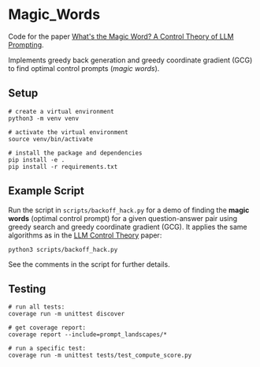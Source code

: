 # Magic_Words

Code for the paper [What's the Magic Word? A Control Theory of LLM Prompting](https://arxiv.org/abs/2310.04444).

Implements greedy back generation and greedy coordinate gradient (GCG) to find 
optimal control prompts (_magic words_). 

## Setup

```
# create a virtual environment
python3 -m venv venv

# activate the virtual environment
source venv/bin/activate

# install the package and dependencies
pip install -e .
pip install -r requirements.txt
```

## Example Script

Run the script in `scripts/backoff_hack.py` for a demo of finding the **magic
words** (optimal control prompt) for a given question-answer pair using greedy
search and greedy coordinate gradient (GCG). It applies the same algorithms as
in the [LLM Control Theory](https://arxiv.org/abs/2310.04444) paper: 

```
python3 scripts/backoff_hack.py
```

See the comments in the script for further details. 


## Testing
```
# run all tests: 
coverage run -m unittest discover

# get coverage report:
coverage report --include=prompt_landscapes/*

# run a specific test:
coverage run -m unittest tests/test_compute_score.py
``````




